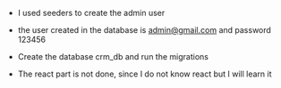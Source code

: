 - I used seeders to create the admin user
- the user created in the database is admin@gmail.com and password 123456
- Create the database crm_db and run the migrations

- The react part is not done, since I do not know react but I will learn it
